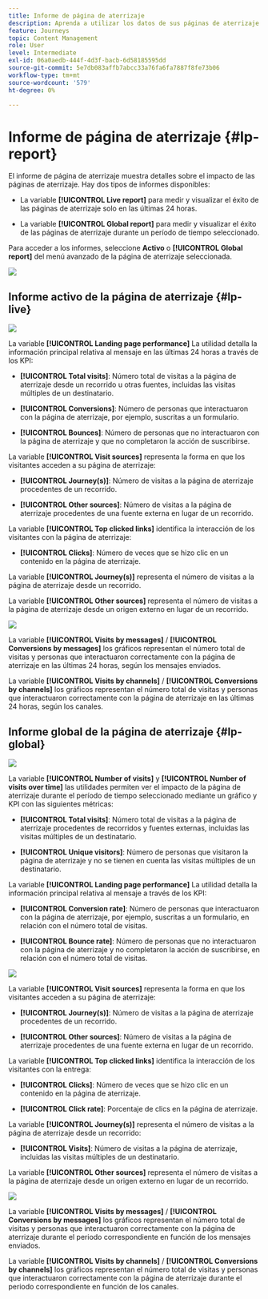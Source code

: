 ```yaml
---
title: Informe de página de aterrizaje
description: Aprenda a utilizar los datos de sus páginas de aterrizaje
feature: Journeys
topic: Content Management
role: User
level: Intermediate
exl-id: 06a0aedb-444f-4d3f-bacb-6d58185595dd
source-git-commit: 5e7db083affb7abcc33a76fa6fa7887f8fe73b06
workflow-type: tm+mt
source-wordcount: '579'
ht-degree: 0%

---
```


# Informe de página de aterrizaje {#lp-report}

El informe de página de aterrizaje muestra detalles sobre el impacto de las páginas de aterrizaje. Hay dos tipos de informes disponibles:

* La variable **[!UICONTROL Live report]** para medir y visualizar el éxito de las páginas de aterrizaje solo en las últimas 24 horas.

* La variable **[!UICONTROL Global report]** para medir y visualizar el éxito de las páginas de aterrizaje durante un período de tiempo seleccionado.

Para acceder a los informes, seleccione **Activo** o **[!UICONTROL Global report]** del menú avanzado de la página de aterrizaje seleccionada.

![](assets/landing_page_report_1.png)

## Informe activo de la página de aterrizaje {#lp-live}

![](assets/landing_page_report_2.png)

La variable **[!UICONTROL Landing page performance]** La utilidad detalla la información principal relativa al mensaje en las últimas 24 horas a través de los KPI:

* **[!UICONTROL Total visits]**: Número total de visitas a la página de aterrizaje desde un recorrido u otras fuentes, incluidas las visitas múltiples de un destinatario.

* **[!UICONTROL Conversions]**: Número de personas que interactuaron con la página de aterrizaje, por ejemplo, suscritas a un formulario.

* **[!UICONTROL Bounces]**: Número de personas que no interactuaron con la página de aterrizaje y que no completaron la acción de suscribirse.

La variable **[!UICONTROL Visit sources]** representa la forma en que los visitantes acceden a su página de aterrizaje:

* **[!UICONTROL Journey(s)]**: Número de visitas a la página de aterrizaje procedentes de un recorrido.

* **[!UICONTROL Other sources]**: Número de visitas a la página de aterrizaje procedentes de una fuente externa en lugar de un recorrido.

La variable **[!UICONTROL Top clicked links]** identifica la interacción de los visitantes con la página de aterrizaje:

* **[!UICONTROL Clicks]**: Número de veces que se hizo clic en un contenido en la página de aterrizaje.

La variable **[!UICONTROL Journey(s)]** representa el número de visitas a la página de aterrizaje desde un recorrido.

La variable **[!UICONTROL Other sources]** representa el número de visitas a la página de aterrizaje desde un origen externo en lugar de un recorrido.

![](assets/landing_page_report_3.png)

La variable **[!UICONTROL Visits by messages]** / **[!UICONTROL Conversions by messages]** los gráficos representan el número total de visitas y personas que interactuaron correctamente con la página de aterrizaje en las últimas 24 horas, según los mensajes enviados.

La variable **[!UICONTROL Visits by channels]** / **[!UICONTROL Conversions by channels]** los gráficos representan el número total de visitas y personas que interactuaron correctamente con la página de aterrizaje en las últimas 24 horas, según los canales.

## Informe global de la página de aterrizaje {#lp-global}

![](assets/landing_page_report_4.png)

La variable **[!UICONTROL Number of visits]** y **[!UICONTROL Number of visits over time]** las utilidades permiten ver el impacto de la página de aterrizaje durante el período de tiempo seleccionado mediante un gráfico y KPI con las siguientes métricas:

* **[!UICONTROL Total visits]**: Número total de visitas a la página de aterrizaje procedentes de recorridos y fuentes externas, incluidas las visitas múltiples de un destinatario.

* **[!UICONTROL Unique visitors]**: Número de personas que visitaron la página de aterrizaje y no se tienen en cuenta las visitas múltiples de un destinatario.

La variable **[!UICONTROL Landing page performance]** La utilidad detalla la información principal relativa al mensaje a través de los KPI:

* **[!UICONTROL Conversion rate]**: Número de personas que interactuaron con la página de aterrizaje, por ejemplo, suscritas a un formulario, en relación con el número total de visitas.

* **[!UICONTROL Bounce rate]**: Número de personas que no interactuaron con la página de aterrizaje y no completaron la acción de suscribirse, en relación con el número total de visitas.

![](assets/landing_page_report_5.png)

La variable **[!UICONTROL Visit sources]** representa la forma en que los visitantes acceden a su página de aterrizaje:

* **[!UICONTROL Journey(s)]**: Número de visitas a la página de aterrizaje procedentes de un recorrido.

* **[!UICONTROL Other sources]**: Número de visitas a la página de aterrizaje procedentes de una fuente externa en lugar de un recorrido.

La variable **[!UICONTROL Top clicked links]** identifica la interacción de los visitantes con la entrega:

* **[!UICONTROL Clicks]**: Número de veces que se hizo clic en un contenido en la página de aterrizaje.

* **[!UICONTROL Click rate]**: Porcentaje de clics en la página de aterrizaje.

La variable **[!UICONTROL Journey(s)]** representa el número de visitas a la página de aterrizaje desde un recorrido:

* **[!UICONTROL Visits]**: Número de visitas a la página de aterrizaje, incluidas las visitas múltiples de un destinatario.

La variable **[!UICONTROL Other sources]** representa el número de visitas a la página de aterrizaje desde un origen externo en lugar de un recorrido.

![](assets/landing_page_report_6.png)

La variable **[!UICONTROL Visits by messages]** / **[!UICONTROL Conversions by messages]** los gráficos representan el número total de visitas y personas que interactuaron correctamente con la página de aterrizaje durante el periodo correspondiente en función de los mensajes enviados.

La variable **[!UICONTROL Visits by channels]** / **[!UICONTROL Conversions by channels]** los gráficos representan el número total de visitas y personas que interactuaron correctamente con la página de aterrizaje durante el periodo correspondiente en función de los canales.
